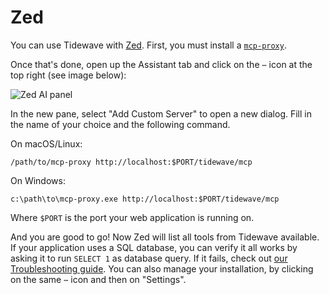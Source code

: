 # Zed

You can use Tidewave with [Zed](https://zed.dev/). First, you must
install a [`mcp-proxy`](../guides/mcp_proxy.md).

Once that's done, open up the Assistant tab and click on the `⋯` icon at the
top right (see image below):

![Zed AI panel](assets/zed.png)

In the new pane, select "Add Custom Server" to open a new dialog. Fill in
the name of your choice and the following command.

On macOS/Linux:

```text
/path/to/mcp-proxy http://localhost:$PORT/tidewave/mcp
```

On Windows:

```text
c:\path\to\mcp-proxy.exe http://localhost:$PORT/tidewave/mcp
```

Where `$PORT` is the port your web application is running on.

And you are good to go! Now Zed will list all tools from Tidewave available.
If your application uses a SQL database, you can verify it all works by asking
it to run `SELECT 1` as database query. If it fails, check out
[our Troubleshooting guide](troubleshooting.md). You can also manage your
installation, by clicking on the same `⋯` icon and then on "Settings".
